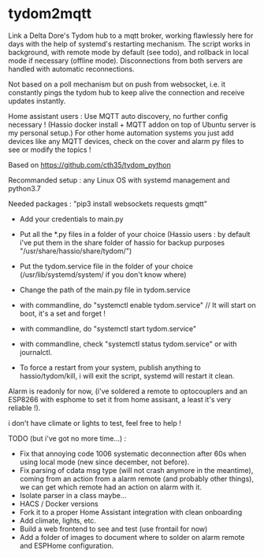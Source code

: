 # tydom2mqtt
Link a Delta Dore's Tydom hub to a mqtt broker, working flawlessly here for days with the help of systemd's restarting mechanism.
The script works in background, with remote mode by default (see todo), and rollback in local mode if necessary (offline mode).
Disconnections from both servers are handled with automatic reconnections.

Not based on a poll mechanism but on push from websocket, i.e. it constantly pings the tydom hub to keep alive the connection and receive updates instantly.

Home assistant users : Use MQTT auto discovery, no further config necessary ! (Hassio docker install + MQTT addon on top of Ubuntu server is my personal setup.)
For other home automation systems you just add devices like any MQTT devices, check on the cover and alarm py files to see or modify the topics !

Based on https://github.com/cth35/tydom_python

Recommanded setup : any Linux OS with systemd management and python3.7

Needed packages : "pip3 install websockets requests gmqtt"

- Add your credentials to main.py
- Put all the *.py files in a folder of your choice (Hassio users : by default i've put them in the share folder of hassio for backup purposes "/usr/share/hassio/share/tydom/")
- Put the tydom.service file in the folder of your choice (/usr/lib/systemd/system/ if you don't know where)
- Change the path of the main.py file in tydom.service
- with commandline, do "systemctl enable tydom.service" // It will start on boot, it's a set and forget !
- with commandline, do "systemctl start tydom.service"
- with commandline, check "systemctl status tydom.service" or with journalctl.

- To force a restart from your system, publish anything to hassio/tydom/kill, i will exit the script, systemd will restart it clean.

Alarm is readonly for now, (i've soldered a remote to optocouplers and an ESP8266 with esphome to set it from home assisant, a least it's very reliable !).

i don't have climate or lights to test, feel free to help !

TODO (but i've got no more time...) :

- Fix that annoying code 1006 systematic deconnection after 60s when using local mode (new since december, not before).
- Fix parsing of cdata msg type (will not crash anymore in the meantime), coming from an action from a alarm remote (and probably other things), we can get which remote had an action on alarm with it.
- Isolate parser in a class maybe...
- HACS / Docker versions
- Fork it to a proper Home Assistant integration with clean onboarding
- Add climate, lights, etc.
- Build a web frontend to see and test (use frontail for now)
- Add a folder of images to document where to solder on alarm remote and ESPHome configuration.
